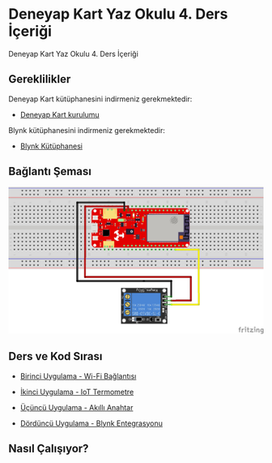 # Deneyap Kart Yaz Okulu 4. Ders İçeriği

Deneyap Kart Yaz Okulu 4. Ders İçeriği

## Gereklilikler

Deneyap Kart kütüphanesini indirmeniz gerekmektedir:

* [Deneyap Kart kurulumu](https://docs.deneyapkart.org/) 

Blynk kütüphanesini indirmeniz gerekmektedir:

* [Blynk Kütüphanesi](https://github.com/ibrahimcahit/deneyap_kart_yaz_okulu_ders4/blob/main/blynk-library.zip)

## Bağlantı Şeması

![image](https://raw.githubusercontent.com/ibrahimcahit/deneyap_kart_yaz_okulu_ders4/main/dk_4.jpg)

## Ders ve Kod Sırası

* [Birinci Uygulama - Wi-Fi Bağlantısı](https://github.com/ibrahimcahit/deneyap_kart_yaz_okulu_ders4/blob/main/kod_1.ino)

* [İkinci Uygulama - IoT Termometre](https://github.com/ibrahimcahit/deneyap_kart_yaz_okulu_ders4/blob/main/kod_2.ino)

* [Üçüncü Uygulama - Akıllı Anahtar](https://github.com/ibrahimcahit/deneyap_kart_yaz_okulu_ders4/blob/main/kod_3.ino)

* [Dördüncü Uygulama - Blynk Entegrasyonu](https://github.com/ibrahimcahit/deneyap_kart_yaz_okulu_ders4/blob/main/kod_4.ino)

## Nasıl Çalışıyor?
